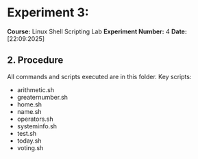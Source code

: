# Experiment 3:

**Course:** Linux Shell Scripting Lab
**Experiment Number:** 4
**Date:** [22:09:2025]
## 2. Procedure
All commands and scripts executed are in this folder. Key scripts:
- arithmetic.sh
- greaternumber.sh
- home.sh
- name.sh
- operators.sh
- systeminfo.sh
- test.sh
- today.sh
- voting.sh

